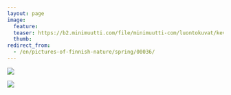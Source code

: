 ```yaml
---
layout: page
image:
  feature:
  teaser: https://b2.minimuutti.com/file/minimuutti-com/luontokuvat/kev%C3%A4t/DS14631-245px.jpg
  thumb:
redirect_from:
  - /en/pictures-of-finnish-nature/spring/00036/
---
```


![](https://b2.minimuutti.com/file/minimuutti-com/luontokuvat/kev%C3%A4t/DSC60934-800px.jpg)

![](https://b2.minimuutti.com/file/minimuutti-com/luontokuvat/kev%C3%A4t/DS14631-800px.jpg)
